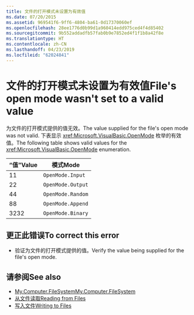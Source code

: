 ```yaml
---
title: 文件的打开模式未设置为有效值
ms.date: 07/20/2015
ms.assetid: 969541f6-9ff6-4804-ba61-0d17370060ef
ms.openlocfilehash: 28ee1776d0b99d1a960414edd975ced4f4d85402
ms.sourcegitcommit: 9b552addadfb57fab0b9e7852ed4f1f1b8a42f8e
ms.translationtype: HT
ms.contentlocale: zh-CN
ms.lasthandoff: 04/23/2019
ms.locfileid: "62024841"
---
```

# <a name="files-open-mode-wasnt-set-to-a-valid-value"></a><span data-ttu-id="f4bc5-102">文件的打开模式未设置为有效值</span><span class="sxs-lookup"><span data-stu-id="f4bc5-102">File's open mode wasn't set to a valid value</span></span>
<span data-ttu-id="f4bc5-103">为文件的打开模式提供的值无效。</span><span class="sxs-lookup"><span data-stu-id="f4bc5-103">The value supplied for the file's open mode was not valid.</span></span> <span data-ttu-id="f4bc5-104">下表显示 <xref:Microsoft.VisualBasic.OpenMode> 枚举的有效值。</span><span class="sxs-lookup"><span data-stu-id="f4bc5-104">The following table shows valid values for the <xref:Microsoft.VisualBasic.OpenMode> enumeration.</span></span>  
  
|<span data-ttu-id="f4bc5-105">“值”</span><span class="sxs-lookup"><span data-stu-id="f4bc5-105">Value</span></span>|<span data-ttu-id="f4bc5-106">模式</span><span class="sxs-lookup"><span data-stu-id="f4bc5-106">Mode</span></span>|  
|-----------|----------|  
|<span data-ttu-id="f4bc5-107">1</span><span class="sxs-lookup"><span data-stu-id="f4bc5-107">1</span></span>|`OpenMode.Input`|  
|<span data-ttu-id="f4bc5-108">2</span><span class="sxs-lookup"><span data-stu-id="f4bc5-108">2</span></span>|`OpenMode.Output`|  
|<span data-ttu-id="f4bc5-109">4</span><span class="sxs-lookup"><span data-stu-id="f4bc5-109">4</span></span>|`OpenMode.Random`|  
|<span data-ttu-id="f4bc5-110">8</span><span class="sxs-lookup"><span data-stu-id="f4bc5-110">8</span></span>|`OpenMode.Append`|  
|<span data-ttu-id="f4bc5-111">32</span><span class="sxs-lookup"><span data-stu-id="f4bc5-111">32</span></span>|`OpenMode.Binary`|  
  
## <a name="to-correct-this-error"></a><span data-ttu-id="f4bc5-112">更正此错误</span><span class="sxs-lookup"><span data-stu-id="f4bc5-112">To correct this error</span></span>  
  
- <span data-ttu-id="f4bc5-113">验证为文件的打开模式提供的值。</span><span class="sxs-lookup"><span data-stu-id="f4bc5-113">Verify the value being supplied for the file's open mode.</span></span>  
  
## <a name="see-also"></a><span data-ttu-id="f4bc5-114">请参阅</span><span class="sxs-lookup"><span data-stu-id="f4bc5-114">See also</span></span>

- [<span data-ttu-id="f4bc5-115">My.Computer.FileSystem</span><span class="sxs-lookup"><span data-stu-id="f4bc5-115">My.Computer.FileSystem</span></span>](xref:Microsoft.VisualBasic.FileIO.FileSystem)
- [<span data-ttu-id="f4bc5-116">从文件读取</span><span class="sxs-lookup"><span data-stu-id="f4bc5-116">Reading from Files</span></span>](../../visual-basic/developing-apps/programming/drives-directories-files/reading-from-files.md)
- [<span data-ttu-id="f4bc5-117">写入文件</span><span class="sxs-lookup"><span data-stu-id="f4bc5-117">Writing to Files</span></span>](../../visual-basic/developing-apps/programming/drives-directories-files/writing-to-files.md)
